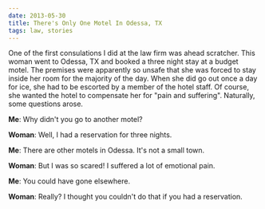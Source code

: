 ```yaml
---
date: 2013-05-30
title: There's Only One Motel In Odessa, TX
tags: law, stories
---
```


One of the first consulations I did at the law firm was ahead scratcher. This woman went to Odessa, TX and booked a three night stay at a budget motel. The premises were apparently so unsafe that she was forced to stay inside her room for the majority of the day. When she did go out once a day for ice, she had to be escorted by a member of the hotel staff. Of course, she wanted the hotel to compensate her for "pain and suffering". Naturally, some questions arose.

**Me**: Why didn't you go to another motel?

**Woman**: Well, I had a reservation for three nights.

**Me**: There are other motels in Odessa. It's not a small town.

**Woman**: But I was so scared! I suffered a lot of emotional pain.

**Me**: You could have gone elsewhere.

**Woman**: Really? I thought you couldn't do that if you had a reservation.